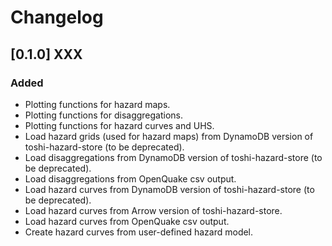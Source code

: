 # Changelog 

## [0.1.0] XXX

### Added
- Plotting functions for hazard maps.
- Plotting functions for disaggregations.
- Plotting functions for hazard curves and UHS.
- Load hazard grids (used for hazard maps) from DynamoDB version of toshi-hazard-store (to be deprecated).
- Load disaggregations from DynamoDB version of toshi-hazard-store (to be deprecated).
- Load disaggregations from OpenQuake csv output.
- Load hazard curves from DynamoDB version of toshi-hazard-store (to be deprecated).
- Load hazard curves from Arrow version of toshi-hazard-store.
- Load hazard curves from OpenQuake csv output.
- Create hazard curves from user-defined hazard model.